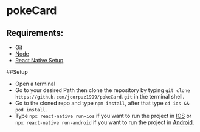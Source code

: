 # pokeCard

## Requirements:
- [Git](https://git-scm.com/book/en/v2/Getting-Started-First-Time-Git-Setup)
- [Node](https://docs.npmjs.com/cli/v7/configuring-npm/install)
- [React Native Setup](https://reactnative.dev/docs/environment-setup)


##Setup

- Open a terminal
- Go to your desired Path then clone the repository by typing ` git clone https://github.com/jcorpuz1999/pokeCard.git ` in the terminal shell.
- Go to the cloned repo and type `npm install`, after that type `cd ios && pod install`.
- Type `npx react-native run-ios` if you want to run the project in [IOS](https://reactnative.dev/docs/running-on-device) or `npx react-native run-android` if you want to run the project in [Android](https://reactnative.dev/docs/running-on-device).
